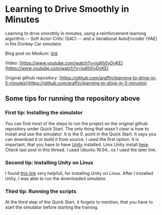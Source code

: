# Learning to Drive Smoothly in Minutes

Learning to drive smoothly in minutes, using a reinforcement learning algorithm -- Soft Actor-Critic (SAC) -- and a Variational AutoEncoder (VAE) in the Donkey Car simulator.


Blog post on Medium: [link](https://medium.com/@araffin/learning-to-drive-smoothly-in-minutes-450a7cdb35f4)

Video: [https://www.youtube.com/watch?v=iiuKh0yDyKE](https://www.youtube.com/watch?v=iiuKh0yDyKE)

Original github repository: [https://github.com/araffin/learning-to-drive-in-5-minutes](https://github.com/araffin/learning-to-drive-in-5-minutes)

## Some tips for running the repository above

### First tip: Installing the simulator
You can find most of the steps to run the project on the original github repository under Quick Start. The only thing that wasn't clear is how to install and use the simulator. It is the 0. point in the Quick Start. It says you can download it or build it from source. I used the first option. It is important, that you have to have [Unity](https://unity3d.com/get-unity/download) installed. Linix Unity install [here](https://forum.unity3d.com/threads/unity-on-linux-release-notes-and-known-issues.350256/). Check last post in this thread. I used Ubuntu 16.04., os I used the later link.

### Second tip: Installing Unity on Linux
I found [this link](https://askubuntu.com/questions/1035566/how-do-i-install-the-latest-unity3d-beta-unitysetup-2018-1-0f2-on-ubunu-18-04-l) very helpfull, for installing Unity on Linux. After I installed Unity, I was able to run the downloaded simulator.

### Third tip: Running the scripts
At the third step of the Quick Start, it forgets to mention, that you have to start the simulator before starting the training.

